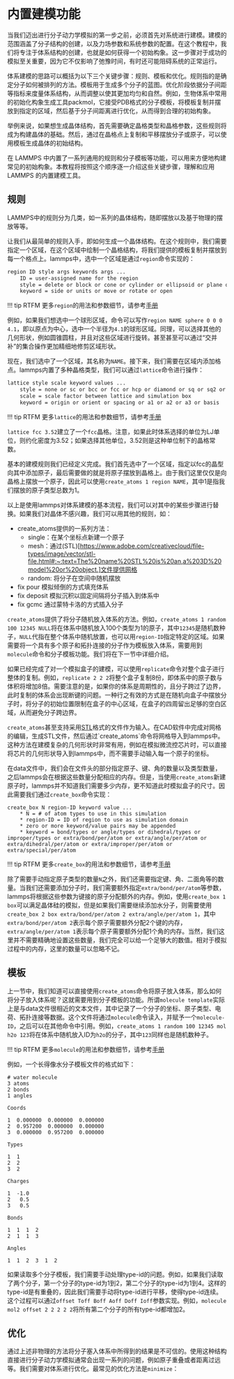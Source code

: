 # 内置建模功能

当我们迈出进行分子动力学模拟的第一步之前，必须首先对系统进行建模。建模的范围涵盖了分子结构的创建，以及力场参数和系统参数的配置。在这个教程中，我们将专注于体系结构的创建，也就是如何获得一个初始构象。这一步骤对于成功的模拟至关重要，因为它不仅影响了弛豫时间，有时还可能阻碍系统的正常运行。

体系建模的思路可以概括为以下三个关键步骤：规则、模板和优化。规则指的是确定分子如何被排列的方法。模板用于生成多个分子的蓝图。优化阶段依据分子间距等指标来度量体系结构，从而调整以使其更加均匀和自然。例如，生物体系中常用的初始化构象生成工具packmol，它接受PDB格式的分子模板，将模板复制并摆放到指定的区域，然后基于分子间距离进行优化，从而得到合理的初始构象。

举例来说，如果想生成晶体结构，首先需要确定晶格类型和晶格参数，这些规则将成为构建晶体的基础。然后，通过在晶格点上复制和平移摆放分子或原子，可以使用模板生成晶体的初始结构。

在 LAMMPS 中内置了一系列通用的规则和分子模板等功能，可以用来方便地构建常见的初始构象。本教程将按照这个顺序逐一介绍这些关键步骤，理解和应用 LAMMPS 的内置建模工具。

## 规则

LAMMPS中的规则分为几类，如一系列的晶体结构，随即摆放以及基于物理的摆放等等。

让我们从最简单的规则入手，即如何生成一个晶体结构。在这个规则中，我们需要指定一个区域，在这个区域中绘制一个晶格结构，将我们提供的模板复制并摆放到每一个格点上。lammps中，选中一个区域是通过`region`命令实现的：

``` bash
region ID style args keywords args ...
    ID = user-assigned name for the region
    style = delete or block or cone or cylinder or ellipsoid or plane or prism or sphere or union or intersect
    keyword = side or units or move or rotate or open
```

!!! tip RTFM
    更多`region`的用法和参数细节，请参考[手册](https://docs.lammps.org/region.html)

例如，如果我们想选中一个球形区域，命令可以写作`region NAME sphere 0 0 0 4.1`，即以原点为中心，选中一个半径为`4.1`的球形区域。同理，可以选择其他的几何形状，例如圆锥圆柱，并且对这些区域进行旋转。甚至甚至可以通过“交并补”的集合操作更加精细地修剪区域形状。

现在，我们选中了一个区域，其名称为`NAME`。接下来，我们需要在区域内添加格点。lammps内置了多种晶格类型，我们可以通过`lattice`命令进行操作：

``` bash
lattice style scale keyword values ...
    style = none or sc or bcc or fcc or hcp or diamond or sq or sq2 or hex or custom
    scale = scale factor between lattice and simulation box
    keyword = origin or orient or spacing or a1 or a2 or a3 or basis
```

!!! tip RTFM
    更多`lattice`的用法和参数细节，请参考[手册](https://docs.lammps.org/lattice.html)

`lattice fcc 3.52`建立了一个`fcc`晶格。注意，如果此时体系选择的单位为LJ单位，则约化密度为3.52；如果选择其他单位，3.52则是这种单位制下的晶格常数。

基本的建模规则我们已经定义完成。我们首先选中了一个区域，指定以fcc的晶型向其中添加原子，最后需要做的就是将原子摆放到晶格上。由于我们这里仅仅是向晶格上摆放一个原子，因此可以使用`create_atoms 1 region NAME`，其中1是指我们摆放的原子类型总数为1。

以上是使用lammps对体系建模的基本流程，我们可以对其中的某些步骤进行替换。如果我们对晶体不感兴趣，我们可以用其他的规则，如：

* create_atoms提供的一系列方法：
    * single：在某个坐标点新建一个原子
    * mesh：通过(STL)[https://www.adobe.com/creativecloud/file-types/image/vector/stl-file.html#:~:text=The%20name%20STL%20is%20an,a%203D%20model%20or%20object.]文件提供网格
    * random: 将分子在空间中随机摆放
* fix pour 模拟倾倒的方式填充体系
* fix deposit 模拟沉积以固定间隔将分子插入到体系中
* fix gcmc 通过蒙特卡洛的方式插入分子

`create_atoms`提供了将分子随机放入体系的方法。例如，`create_atoms 1 random 100 12345 NULL`将在体系中随机放入100个类型为1的原子，其中`12345`是随机数种子，`NULL`代指在整个体系中随机放置，也可以用`region-ID`指定特定的区域。如果需要将一个具有多个原子和拓扑连接的分子作为模板放入体系，需要用到`molecule`命令和分子模板功能。我们将在下一节中详细介绍。

如果已经完成了对一个模拟盒子的建模，可以使用`replicate`命令对整个盒子进行整体的复制。例如，`replicate 2 2 2`将整个盒子复制8份，即体系中的原子数与体积将增加8倍。需要注意的是，如果你的体系是周期性的，且分子跨过了边界，此时复制的体系会出现断键的问题。一种行之有效的方式是在随机向盒子中摆放分子时，将分子的初始位置限制在盒子的中心区域，在盒子的四周留出足够的空白区域，从而避免分子跨边界。

`create_atoms`甚至支持采用[STL](https://en.wikipedia.org/wiki/STL_(file_format))格式的文件作为输入。在CAD软件中完成对网格的编辑，生成STL文件，然后通过`create_atoms`命令将网格导入到lammps中。这种方法在建模复杂的几何形状时非常有用，例如在模拟微流控芯片时，可以直接将芯片的几何形状导入到lammps中，而不需要手动输入每一个原子的坐标。

在data文件中，我们会在文件头的部分指定原子、键、角的数量以及类型数量，之后lammps会在根据这些数量分配相应的内存。但是，当使用`create_atoms`新建原子时，lammps并不知道我们需要多少内存，更不知道此时模拟盒子的尺寸。因此需要我们通过`create_box`命令实现：

```
create_box N region-ID keyword value ...
    * N = # of atom types to use in this simulation
    * region-ID = ID of region to use as simulation domain
    * zero or more keyword/value pairs may be appended
    * keyword = bond/types or angle/types or dihedral/types or improper/types or extra/bond/per/atom or extra/angle/per/atom or extra/dihedral/per/atom or extra/improper/per/atom or extra/special/per/atom
```

!!! tip RTFM
    更多`create_box`的用法和参数细节，请参考[手册](https://docs.lammps.org/create_box.html)

除了需要手动指定原子类型的数量`N`之外，我们还需要指定键、角、二面角等的数量。当我们还需要添加分子时，我们需要额外指定`extra/bond/per/atom`等参数，lammps将根据这些参数为键接的原子分配额外的内存。例如，使用`create_box 1 box`可以满足晶体硅的模拟，但是如果我们需要继续添加水分子，则需要使用`create_box 2 box extra/bond/per/atom 2 extra/angle/per/atom 1`，其中`extra/bond/per/atom 2`表示每个原子需要额外分配2个键的内存，`extra/angle/per/atom 1`表示每个原子需要额外分配1个角的内存。当然，我们这里并不需要精确地设置这些数量，我们完全可以给一个足够大的数值。相对于模拟过程中的内存，这里的数量可以忽略不记。

## 模板

上一节中，我们知道可以直接使用`create_atoms`命令将原子放入体系，那么如何将分子放入体系呢？这就需要用到分子模板的功能。所谓`molecule template`实际上是与data文件很相近的文本文件，其中记录了一个分子的坐标、原子类型、电荷、拓扑连接等数据。这个文件将通过`molecule`命令读入，并赋予一个`molecule-ID`，之后可以在其他命令中引用。例如，`create_atoms 1 random 100 12345 mol h2o 123`将在体系中随机放入ID为`h2o`的分子，其中`123`同样也是随机数种子。

!!! tip RTFM
    更多`molecule`的用法和参数细节，请参考[手册](https://docs.lammps.org/molecule.html)

例如，一个长得像水分子模板文件的格式如下：

```
# water molecule
3 atoms
2 bonds
1 angles

Coords

1  0.000000  0.000000  0.000000
2  0.957200  0.000000  0.000000
3  0.000000  0.957200  0.000000

Types

1  1
2  2
3  2

Charges

1  -1.0
2   0.5
3   0.5

Bonds

1  1  1  2
2  1  1  3

Angles

1  1  2  3  1  2
```
如果读取多个分子模板，我们需要手动处理type-id的问题。例如，如果我们读取了两个分子，第一个分子的type-id为1到2，第二个分子的type-id为1到4。这样的type-id是有重叠的，因此我们需要手动将type-id进行平移，使得type-id连续。这个过程可以通过`offset Toff Boff Aoff Doff Ioff`参数实现。例如，`molecule mol2 offset 2 2 2 2 2`将所有第二个分子的所有type-id都增加2。

## 优化

通过上述非物理的方法将分子塞入体系中所得到的结果是不可信的。使用这种结构直接进行分子动力学模拟通常会出现一系列的问题，例如原子重叠或者距离过远等。我们需要对体系进行优化。最常见的优化方法是`minimize`：

``` bash

```